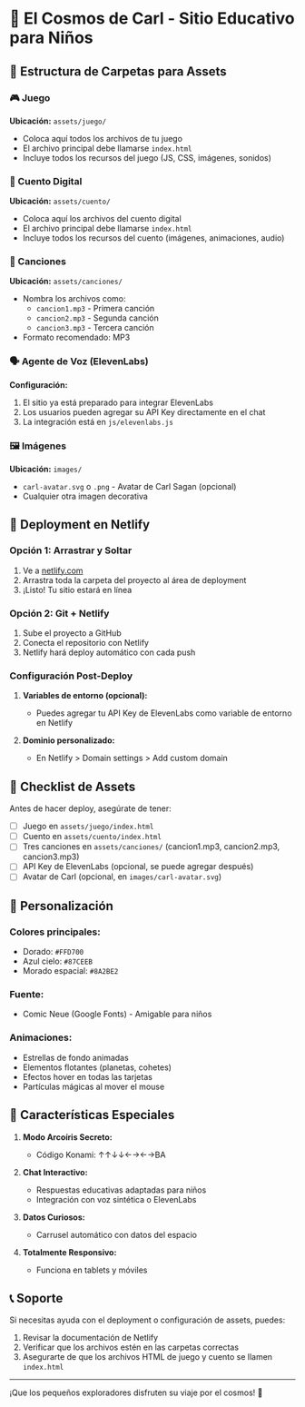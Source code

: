 # 🚀 El Cosmos de Carl - Sitio Educativo para Niños

## 📁 Estructura de Carpetas para Assets

### 🎮 Juego
**Ubicación:** `assets/juego/`
- Coloca aquí todos los archivos de tu juego
- El archivo principal debe llamarse `index.html`
- Incluye todos los recursos del juego (JS, CSS, imágenes, sonidos)

### 📖 Cuento Digital
**Ubicación:** `assets/cuento/`
- Coloca aquí los archivos del cuento digital
- El archivo principal debe llamarse `index.html`
- Incluye todos los recursos del cuento (imágenes, animaciones, audio)

### 🎵 Canciones
**Ubicación:** `assets/canciones/`
- Nombra los archivos como:
  - `cancion1.mp3` - Primera canción
  - `cancion2.mp3` - Segunda canción
  - `cancion3.mp3` - Tercera canción
- Formato recomendado: MP3

### 🗣️ Agente de Voz (ElevenLabs)
**Configuración:**
1. El sitio ya está preparado para integrar ElevenLabs
2. Los usuarios pueden agregar su API Key directamente en el chat
3. La integración está en `js/elevenlabs.js`

### 🖼️ Imágenes
**Ubicación:** `images/`
- `carl-avatar.svg` o `.png` - Avatar de Carl Sagan (opcional)
- Cualquier otra imagen decorativa

## 🚀 Deployment en Netlify

### Opción 1: Arrastrar y Soltar
1. Ve a [netlify.com](https://www.netlify.com)
2. Arrastra toda la carpeta del proyecto al área de deployment
3. ¡Listo! Tu sitio estará en línea

### Opción 2: Git + Netlify
1. Sube el proyecto a GitHub
2. Conecta el repositorio con Netlify
3. Netlify hará deploy automático con cada push

### Configuración Post-Deploy
1. **Variables de entorno (opcional):**
   - Puedes agregar tu API Key de ElevenLabs como variable de entorno en Netlify

2. **Dominio personalizado:**
   - En Netlify > Domain settings > Add custom domain

## 📝 Checklist de Assets

Antes de hacer deploy, asegúrate de tener:

- [ ] Juego en `assets/juego/index.html`
- [ ] Cuento en `assets/cuento/index.html`
- [ ] Tres canciones en `assets/canciones/` (cancion1.mp3, cancion2.mp3, cancion3.mp3)
- [ ] API Key de ElevenLabs (opcional, se puede agregar después)
- [ ] Avatar de Carl (opcional, en `images/carl-avatar.svg`)

## 🎨 Personalización

### Colores principales:
- Dorado: `#FFD700`
- Azul cielo: `#87CEEB`
- Morado espacial: `#8A2BE2`

### Fuente:
- Comic Neue (Google Fonts) - Amigable para niños

### Animaciones:
- Estrellas de fondo animadas
- Elementos flotantes (planetas, cohetes)
- Efectos hover en todas las tarjetas
- Partículas mágicas al mover el mouse

## 🎯 Características Especiales

1. **Modo Arcoíris Secreto:**
   - Código Konami: ↑↑↓↓←→←→BA

2. **Chat Interactivo:**
   - Respuestas educativas adaptadas para niños
   - Integración con voz sintética o ElevenLabs

3. **Datos Curiosos:**
   - Carrusel automático con datos del espacio

4. **Totalmente Responsivo:**
   - Funciona en tablets y móviles

## 📞 Soporte

Si necesitas ayuda con el deployment o configuración de assets, puedes:
1. Revisar la documentación de Netlify
2. Verificar que los archivos estén en las carpetas correctas
3. Asegurarte de que los archivos HTML de juego y cuento se llamen `index.html`

---

¡Que los pequeños exploradores disfruten su viaje por el cosmos! 🌟